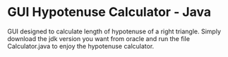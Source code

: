 # GUI Hypotenuse Calculator - Java
GUI designed to calculate length of hypotenuse of a right triangle.
Simply download the jdk version you want from oracle and run the file Calculator.java to enjoy the hypotenuse calculator.
